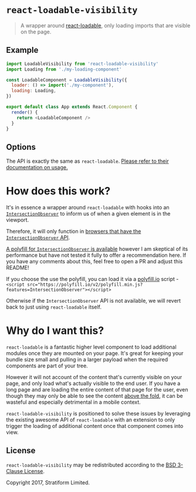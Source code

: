 # `react-loadable-visibility`

> A wrapper around [react-loadable](https://github.com/thejameskyle/react-loadable), only loading imports that are visible on the page.

## Example

```js
import LoadableVisibility from 'react-loadable-visibility'
import Loading from './my-loading-component'

const LoadableComponent = LoadableVisibility({
  loader: () => import('./my-component'),
  loading: Loading,
})

export default class App extends React.Component {
  render() {
    return <LoadableComponent />
  }
}
```

## Options

The API is exactly the same as `react-loadable`. [Please refer to their documentation on usage.](https://github.com/thejameskyle/react-loadable#guide)

# How does this work?

It's in essence a wrapper around `react-loadable` with hooks into an [`IntersectionObserver`](https://developer.mozilla.org/en-US/docs/Web/API/Intersection_Observer_API) to inform us of when a given element is in the viewport. 

Therefore, it will only function in [browsers that have the `IntersectionObserver` API](http://caniuse.com/#feat=intersectionobserver).

[A polyfill for `IntersectionObserver` is available](https://github.com/WICG/IntersectionObserver/tree/gh-pages/polyfill) however I am skeptical of its performance but have not tested it fully to offer a recommendation here. If you have any comments about this, feel free to open a PR and adjust this README!

If you choose the use the polyfill, you can load it via a [polyfill.io](https://cdn.polyfill.io/v2/docs/) script - `<script src="https://polyfill.io/v2/polyfill.min.js?features=IntersectionObserver"></script>`

Otherwise if the `IntersectionObserver` API is not available, we will revert back to just using `react-loadable` itself.

# Why do I want this?

`react-loadable` is a fantastic higher level component to load additional modules once they are mounted on your page. It's great for keeping your bundle size small and pulling in a larger payload when the required components are part of your tree.

However it will not account of the content that's currently visible on your page, and only load what's actually visible to the end user. If you have a long page and are loading the entire content of that page for the user, even though they may only be able to see the content [above the fold](https://www.optimizely.com/optimization-glossary/above-the-fold/), it can be wasteful and especially detrimental in a mobile context.

`react-loadable-visibility` is positioned to solve these issues by leveraging the existing awesome API of `react-loadable` with an extension to only trigger the loading of additional content once that component comes into view.

## License

`react-loadable-visibility` may be redistributed according to the [BSD 3-Clause License](LICENSE).

Copyright 2017, Stratiform Limited.
